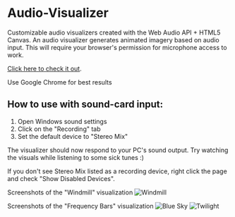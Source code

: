# Audio-Visualizer

Customizable audio visualizers created with the Web Audio API + HTML5 Canvas. An audio visualizer generates animated imagery based on audio input.
This will require your browser's permission for microphone access to work.

[Click here to check it out](https://chenjustin.github.io/audio-visualizer/).

Use Google Chrome for best results

How to use with sound-card input:
---
1.  Open Windows sound settings
2.  Click on the "Recording" tab
3.  Set the default device to "Stereo Mix"

The visualizer should now respond to your PC's sound output. Try watching the visuals while listening to some sick tunes :)

If you don't see Stereo Mix listed as a recording device, right click the page and check "Show Disabled Devices".

Screenshots of the "Windmill" visualization
![Windmill](https://cloud.githubusercontent.com/assets/10242137/26031391/13ded1ae-383f-11e7-9f30-433868d0b31f.png)

Screenshots of the "Frequency Bars" visualization
![Blue Sky](https://cloud.githubusercontent.com/assets/10242137/25936966/db389be4-35f7-11e7-9334-4a066d6110c0.png)
![Twilight](https://cloud.githubusercontent.com/assets/10242137/25936852/5d0c8e92-35f7-11e7-99c1-83cdf0ae0af4.png)
